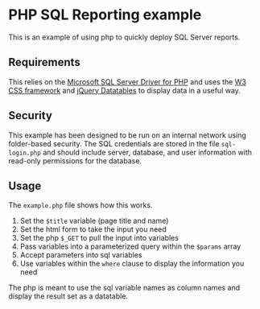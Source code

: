 # PHP SQL Reporting example

This is an example of using php to quickly deploy SQL Server reports. 

## Requirements

This relies on the [Microsoft SQL Server Driver for PHP](https://www.php.net/manual/en/book.sqlsrv.php) and uses the [W3 CSS framework](https://www.w3schools.com/w3css/) and [jQuery Datatables](https://datatables.net/) to display data in a useful way.

## Security

This example has been designed to be run on an internal network using folder-based security. The SQL credentials are stored in the file `sql-login.php` and should include server, database, and user information with read-only permissions for the database. 

## Usage

The `example.php` file shows how this works. 

1. Set the `$title` variable (page title and name)
2. Set the html form to take the input you need
3. Set the php `$_GET` to pull the input into variables
4. Pass variables into a parameterized query within the `$params` array
5. Accept parameters into sql variables
6. Use variables within the `where` clause to display the information you need


The php is meant to use the sql variable names as column names and display the result set as a datatable. 
